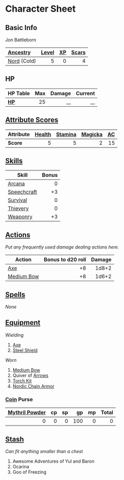 # Character Sheet

## Basic Info

Jon Battleborn

| [Ancestry](../../../Player%20Characters/Ancenstries/Ancestry.md)            | [Level](../../../Player%20Characters/Progression/Level.md) | [XP](../../../Player%20Characters/Progression/Experience%20Points.md) | [Scars](../../../Player%20Characters/Progression/Scars.md) |
| :-------------------------------------------------------------------------- | ---------------------------------------------------------: | --------------------------------------------------------------------: | ---------------------------------------------------------: |
| [Nord](../../../Player%20Characters/Ancenstries/Mechanical/Hardy.md) (Cold) |                                                          5 |                                                                     0 |                                                          4 |

## HP

| **HP Table**                                                                | Max | Damage | Current |
| :-------------------------------------------------------------------------- | --: | -----: | ------: |
| **[HP](../../../Player%20Characters/Derived%20Statistics/Hit%20Points.md)** |  25 |     __ |      __ |

## [Attribute Scores](../../../Player%20Characters/Attributes/Attribute%20Scores.md)

| Attribute | [Health](../../../Player%20Characters/Attributes/Health.md) | [Stamina](../../../Player%20Characters/Attributes/Stamina.md) | [Magicka](../../../Player%20Characters/Attributes/Magicka.md) | [AC](../../../Player%20Characters/Derived%20Statistics/Armor%20Class.md) |
| :-------- | ----------------------------------------------------------: | ------------------------------------------------------------: | ------------------------------------------------------------: | -----------------------------------------------------------------------: |
| **Score** |                                                           5 |                                                             5 |                                                             2 |                                                                       15 |

## [Skills](../../../Player%20Characters/Skills/Skills.md)

| Skill                                                             | Bonus |
| ----------------------------------------------------------------- | ----: |
| [Arcana](../../../Player%20Characters/Skills/Arcana.md)           |     0 |
| [Speechcraft](../../../Player%20Characters/Skills/Speechcraft.md) |    +3 |
| [Survival](../../../Player%20Characters/Skills/Survival.md)       |     0 |
| [Thievery](../../../Player%20Characters/Skills/Thievery.md)       |     0 |
| [Weaponry](../../../Player%20Characters/Skills/Weaponry.md)       |    +3 |

## [Actions](../../../Game%20Procedures/Core%20Procedures/Action.md)

*Put any frequently used damage dealing actions here.*

| Action                                                                                  | Bonus to d20 roll | Damage |
| --------------------------------------------------------------------------------------- | ----------------: | -----: |
| [Axe](../../../Items%20and%20Gear/Weapons/Melee%20Weapons/Medium%20Skilled%20Weapon.md) |                +8 |  1d8+2 |
| [Medium Bow](../../../Items%20and%20Gear/Weapons/Ranged%20Weapons/Medium%20Bow.md)      |                +8 |  1d6+2 |

## [Spells](../../../Magic/Spells.md)

*None*

## [Equipment](../../../Player%20Characters/Inventory/Equipment.md)

*Wielding*
1. [Axe](../../../Items%20and%20Gear/Weapons/Melee%20Weapons/Medium%20Skilled%20Weapon.md)
2. [Steel Shield](../../../Items%20and%20Gear/Armor/Mundane%20Armor/Mundane%20Shield.md)

*Worn*
1. [Medium Bow](../../../Items%20and%20Gear/Weapons/Ranged%20Weapons/Medium%20Bow.md)
2. Quiver of [Arrows](../../../Items%20and%20Gear/Weapons/Ammo/Arrow.md)
3. [Torch Kit](../../../Items%20and%20Gear/Gear/10%20Coins/Torch%20Kit.md)
4. [Nordic Chain Armor](../../../Items%20and%20Gear/Armor/Silvered%20Armor/Silver%20Chain%20Armor.md)

### [Coin](../../Economy/Coins.md) Purse

| [Mythril Powder](../../../Magic/Spellcasting/Mythril.md) |  cp |  sp |  gp |  mp | Total |
| -------------------------------------------------------: | --: | --: | --: | --: | ----: |
|                                                        0 |   0 |   0 | 100 |   0 |     0 |

## [Stash](../../../Player%20Characters/Inventory/Stash.md)

*Can fit anything smaller than a chest*

1. Awesome Adventures of Yul and Baron
2. Ocarina
3. Goo of Freezing
